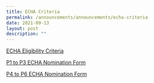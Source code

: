 ```yaml
---
title: ECHA Criteria
permalink: /announcements/announcements/echa-criteria
date: 2021-09-13
layout: post
description: ""
---
```

[ECHA Eligibility Criteria](http://bukittimahpri-moe-edu-sg-admin.cwp.sg/qql/slot/u750/Information%20&%20Download/Commz@BTPS/2021/ECHA%20Eligibility%20Criteria.pdf)

[P1 to P3 ECHA Nomination Form](http://bukittimahpri-moe-edu-sg-admin.cwp.sg/qql/slot/u750/Information%20&%20Download/Commz@BTPS/2021/P1%20to%20P3%20ECHA%20Nomination%20Form.docx)

[P4 to P6 ECHA Nomination Form](http://bukittimahpri-moe-edu-sg-admin.cwp.sg/qql/slot/u750/Information%20&%20Download/Commz@BTPS/2021/P4%20to%20P6%20ECHA%20Nomination%20Form.docx)